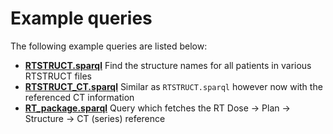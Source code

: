 # Example queries

The following example queries are listed below:

* **[RTSTRUCT.sparql](RTSTRUCT.sparql)** Find the structure names for all patients in various RTSTRUCT files
* **[RTSTRUCT_CT.sparql](RTSTRUCT_CT.sparql)** Similar as `RTSTRUCT.sparql` however now with the referenced CT information
* **[RT_package.sparql](RT_package.sparql)** Query which fetches the RT Dose -> Plan -> Structure -> CT (series) reference